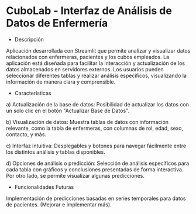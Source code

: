 # CuboLab - Interfaz de Análisis de Datos de Enfermería

- Descripción
  
Aplicación desarrollada con Streamlit que permite analizar y visualizar datos relacionados con enfermeras, pacientes y los cubos empleados.
La aplicación está diseñada para facilitar la interacción y actualización de los datos almacenados en servidores externos. Los usuarios pueden seleccionar diferentes tablas y realizar análisis específicos, visualizando la información de manera clara y comprensible.

- Características
  
a) Actualización de la base de datos: Posibilidad de actualizar los datos con un solo clic en el botón "Actualizar Base de Datos".

b) Visualización de datos: Muestra tablas de datos con información relevante, como la tabla de enfermeras, con columnas de rol, edad, sexo, contacto, y más.

c) Interfaz intuitiva: Desplegables y botones para navegar fácilmente entre los distintos análisis y tablas disponibles.

d) Opciones de análisis o predicción: Selección de análisis específicos para cada tabla con gráficos y conclusiones presentadas de forma interactiva. Por otro lado, se permite visualizar algunas predicciones.

- Funcionalidades Futuras
  
Implementación de predicciones basadas en series temporales para datos de pacientes. (Mejorar e implementar más).
